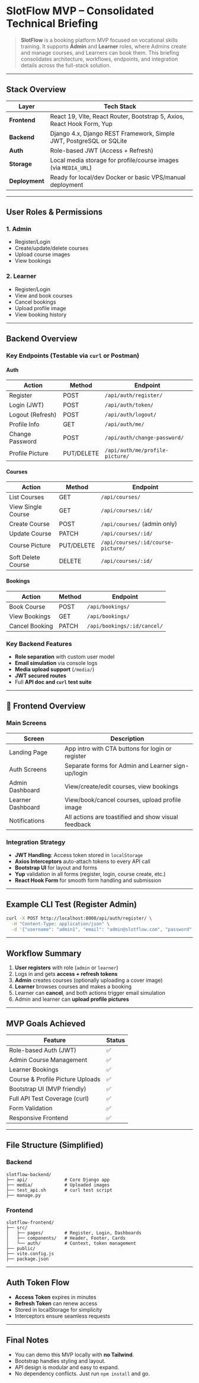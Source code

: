 
# SlotFlow MVP – Consolidated Technical Briefing

> **SlotFlow** is a booking platform MVP focused on vocational skills training. It supports **Admin** and **Learner** roles, where Admins create and manage courses, and Learners can book them. This briefing consolidates architecture, workflows, endpoints, and integration details across the full-stack solution.

---

## Stack Overview

| Layer          | Tech Stack                                                             |
| -------------- | ---------------------------------------------------------------------- |
| **Frontend**   | React 19, Vite, React Router, Bootstrap 5, Axios, React Hook Form, Yup |
| **Backend**    | Django 4.x, Django REST Framework, Simple JWT, PostgreSQL or SQLite    |
| **Auth**       | Role-based JWT (Access + Refresh)                                      |
| **Storage**    | Local media storage for profile/course images (via `MEDIA_URL`)        |
| **Deployment** | Ready for local/dev Docker or basic VPS/manual deployment              |

---

##  User Roles & Permissions

### 1. **Admin**

* Register/Login
* Create/update/delete courses
* Upload course images
* View bookings

### 2. **Learner**

* Register/Login
* View and book courses
* Cancel bookings
* Upload profile image
* View booking history

---

## Backend Overview

### Key Endpoints (Testable via `curl` or Postman)

#### Auth

| Action           | Method     | Endpoint                        |
| ---------------- | ---------- | ------------------------------- |
| Register         | POST       | `/api/auth/register/`           |
| Login (JWT)      | POST       | `/api/auth/token/`              |
| Logout (Refresh) | POST       | `/api/auth/logout/`             |
| Profile Info     | GET        | `/api/auth/me/`                 |
| Change Password  | POST       | `/api/auth/change-password/`    |
| Profile Picture  | PUT/DELETE | `/api/auth/me/profile-picture/` |

#### Courses

| Action             | Method     | Endpoint                           |
| ------------------ | ---------- | ---------------------------------- |
| List Courses       | GET        | `/api/courses/`                    |
| View Single Course | GET        | `/api/courses/:id/`                |
| Create Course      | POST       | `/api/courses/` (admin only)       |
| Update Course      | PATCH      | `/api/courses/:id/`                |
| Course Picture     | PUT/DELETE | `/api/courses/:id/course-picture/` |
| Soft Delete Course | DELETE     | `/api/courses/:id/`                |

#### Bookings

| Action         | Method | Endpoint                    |
| -------------- | ------ | --------------------------- |
| Book Course    | POST   | `/api/bookings/`            |
| View Bookings  | GET    | `/api/bookings/`            |
| Cancel Booking | PATCH  | `/api/bookings/:id/cancel/` |

### Key Backend Features

* **Role separation** with custom user model
* **Email simulation** via console logs
* **Media upload support** (`/media/`)
* **JWT secured routes**
* Full **API doc and `curl` test suite**

---

## 🎨 Frontend Overview

### Main Screens

| Screen            | Description                                         |
| ----------------- | --------------------------------------------------- |
| Landing Page      | App intro with CTA buttons for login or register    |
| Auth Screens      | Separate forms for Admin and Learner sign-up/login  |
| Admin Dashboard   | View/create/edit courses, view bookings             |
| Learner Dashboard | View/book/cancel courses, upload profile image      |
| Notifications     | All actions are toastified and show visual feedback |

### Integration Strategy

* **JWT Handling**: Access token stored in `localStorage`
* **Axios Interceptors** auto-attach tokens to every API call
* **Bootstrap UI** for layout and forms
* **Yup** validation in all forms (register, login, course create, etc.)
* **React Hook Form** for smooth form handling and submission

---

## Example CLI Test (Register Admin)

```bash
curl -X POST http://localhost:8000/api/auth/register/ \
  -H "Content-Type: application/json" \
  -d '{"username": "admin1", "email": "admin@slotflow.com", "password": "Admin@1234", "password2": "Admin@1234", "role": "admin"}'
```


---

## Workflow Summary

1. **User registers** with role (`admin` or `learner`)
2. Logs in and gets **access + refresh tokens**
3. **Admin** creates courses (optionally uploading a cover image)
4. **Learner** browses courses and makes a booking
5. Learner can **cancel**, and both actions trigger email simulation
6. Admin and learner can **upload profile pictures**

---

## MVP Goals Achieved

| Feature                          | Status |
| -------------------------------- | ------ |
| Role-based Auth (JWT)            | ✅      |
| Admin Course Management          | ✅      |
| Learner Bookings                 | ✅      |
| Course & Profile Picture Uploads | ✅      |
| Bootstrap UI (MVP friendly)      | ✅      |
| Full API Test Coverage (curl)    | ✅      |
| Form Validation                  | ✅      |
| Responsive Frontend              | ✅      |

---

## File Structure (Simplified)

### Backend

```
slotflow-backend/
├── api/              # Core Django app
├── media/            # Uploaded images
├── test_api.sh       # curl test script
├── manage.py
```

### Frontend

```
slotflow-frontend/
├── src/
│   ├── pages/        # Register, Login, Dashboards
│   ├── components/   # Header, Footer, Cards
│   └── auth/         # Context, token management
├── public/
├── vite.config.js
├── package.json
```

---

## Auth Token Flow

* **Access Token** expires in minutes
* **Refresh Token** can renew access
* Stored in localStorage for simplicity
* Interceptors ensure seamless requests

---

## Final Notes

* You can demo this MVP locally with **no Tailwind**.
* Bootstrap handles styling and layout.
* API design is modular and easy to expand.
* No dependency conflicts. Just run `npm install` and go.

